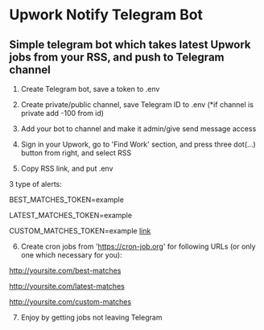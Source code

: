 # Upwork Notify Telegram Bot

## Simple telegram bot which takes latest Upwork jobs from your RSS, and push to Telegram channel

1. Create Telegram bot, save a token to .env

2. Create private/public channel, save Telegram ID to .env (*if channel is private add -100 from id)

3. Add your bot to channel and make it admin/give send message access

4. Sign in your Upwork, go to 'Find Work' section, and press three dot(...) button from right, and select RSS

5. Copy RSS link, and put .env

3 type of alerts:

BEST_MATCHES_TOKEN=example

LATEST_MATCHES_TOKEN=example

CUSTOM_MATCHES_TOKEN=example [link](https://community.upwork.com/t5/New-to-Upwork/How-to-use-targeted-RSS-feeds-to-automatic-job-alerts/td-p/638347)

6. Create cron jobs from 'https://cron-job.org' for following URLs (or only one which necessary for you):

http://yoursite.com/best-matches

http://yoursite.com/latest-matches

http://yoursite.com/custom-matches

7. Enjoy by getting jobs not leaving Telegram
